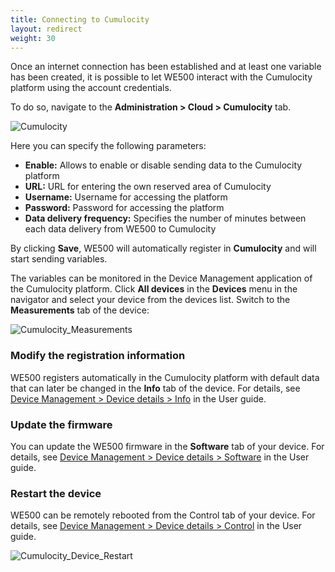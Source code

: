 ```yaml
---
title: Connecting to Cumulocity
layout: redirect
weight: 30
---
```

Once an internet connection has been established and at least one variable has been created, it is possible to let WE500 interact with the Cumulocity platform using the account credentials.

To do so, navigate to the **Administration > Cloud > Cumulocity** tab.

![Cumulocity](/guides/images/devices/we500/cumulocity.png)

Here you can specify the following parameters:

* **Enable:** Allows to enable or disable sending data to the Cumulocity platform
* **URL:** URL for entering the own reserved area of Cumulocity
* **Username:** Username for accessing the platform
* **Password:** Password for accessing the platform
* **Data delivery frequency:** Specifies the number of minutes between each data delivery from WE500 to Cumulocity

By clicking **Save**, WE500 will automatically register in **Cumulocity** and will start sending variables. 

The variables can be monitored in the Device Management application of the Cumulocity platform. Click **All devices** in the **Devices** menu in the navigator and select your device from the devices list. Switch to the **Measurements** tab of the device:

![Cumulocity_Measurements](/guides/images/devices/we500/cumulocity_device_measurements.png)

### Modify the registration information

WE500 registers automatically in the Cumulocity platform with default data that can later be changed in the **Info** tab of the device. For details, see [Device Management > Device details > Info](/guides/users-guide/device-management/#info) in the User guide.

### Update the firmware

You can update the WE500 firmware in the **Software** tab of your device. For details, see [Device Management > Device details > Software](/guides/users-guide/device-management/#software) in the User guide.


### Restart the device

WE500 can be remotely rebooted from the Control tab of your device. For details, see [Device Management > Device details > Control](/guides/users-guide/device-management/#control) in the User guide.

![Cumulocity_Device_Restart](/guides/images/devices/we500/cumulocity_device_restart.png)